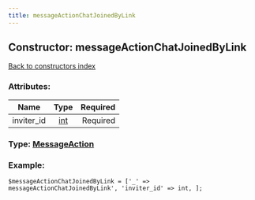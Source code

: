 ```yaml
---
title: messageActionChatJoinedByLink
---
```

## Constructor: messageActionChatJoinedByLink  
[Back to constructors index](index.md)



### Attributes:

| Name     |    Type       | Required |
|----------|:-------------:|---------:|
|inviter\_id|[int](../types/int.md) | Required|



### Type: [MessageAction](../types/MessageAction.md)


### Example:

```
$messageActionChatJoinedByLink = ['_' => messageActionChatJoinedByLink', 'inviter_id' => int, ];
```